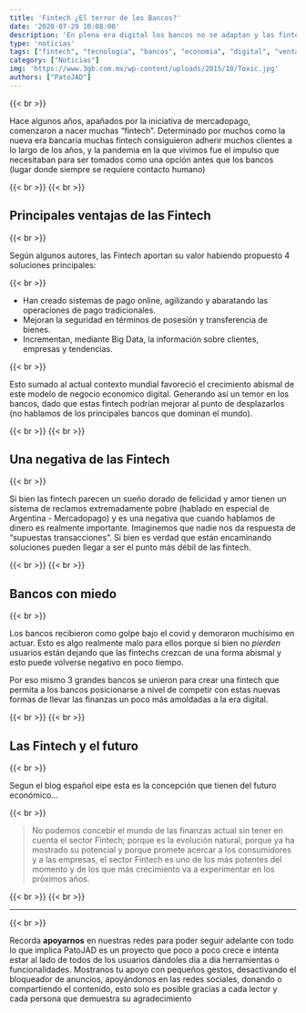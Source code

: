 ```yaml
---
title: 'Fintech ¿El terror de los Bancos?'
date: '2020-07-29 10:08:00'
description: 'En plena era digital los bancos no se adaptan y las fintech nacen en busca de un lugar que están obteniendo...'
type: 'noticias'
tags: ["fintech", "tecnologia", "bancos", "economia", "digital", "ventajas"]
category: ["Noticias"]
img: 'https://www.3gb.com.mx/wp-content/uploads/2015/10/Toxic.jpg'
authors: ["PatoJAD"]
---
```


{{< br >}}

Hace algunos años, apañados por la iniciativa de mercadopago, comenzaron a nacer muchas “fintech”. Determinado por muchos como la nueva era bancaria muchas fintech consiguieron adherir muchos clientes a  lo largo de los años, y la pandemia en la que vivimos fue el impulso que necesitaban para ser tomados como una opción antes que los bancos (lugar donde siempre se requiere contacto humano)

{{< br >}}
{{< br >}}

## Principales ventajas de las Fintech

{{< br >}}

Según algunos autores, las Fintech aportan su valor habiendo propuesto 4 soluciones principales:

{{< br >}}

* Han creado sistemas de pago online, agilizando y abaratando las operaciones de pago tradicionales.
* Mejoran la seguridad en términos de posesión y transferencia de bienes.
* Incrementan, mediante Big Data, la información sobre clientes, empresas y tendencias.

{{< br >}}

Esto sumado al actual contexto mundial favoreció el crecimiento abismal de este modelo de negocio economico digital. Generando así un temor en los bancos, dado que estas fintech podrían mejorar al punto de desplazarlos (no hablamos de los principales bancos que dominan el mundo).

{{< br >}}
{{< br >}}

## Una negativa de las Fintech

{{< br >}}

Si bien las fintech parecen un sueño dorado de felicidad y amor tienen un sistema de reclamos extremadamente pobre (hablado en especial de Argentina - Mercadopago) y es una negativa que cuando hablamos de dinero es realmente importante. Imaginemos que nadie nos da respuesta de “supuestas transacciones”. Si bien es verdad que están encaminando soluciones pueden llegar a ser el punto más débil de las fintech.

{{< br >}}
{{< br >}}

## Bancos con miedo

{{< br >}}

Los bancos recibieron como golpe bajo el covid y demoraron muchísimo en actuar. Esto es algo realmente malo para ellos porque si bien no *pierden* usuarios están dejando que las fintechs crezcan de una forma abismal y esto puede volverse negativo en poco tiempo.

Por eso mismo 3 grandes bancos se unieron para crear una fintech que permita a los bancos posicionarse a nivel de competir con estas nuevas formas de llevar las finanzas un poco más amoldadas a la era digital.

{{< br >}}
{{< br >}}

## Las Fintech y el futuro

{{< br >}}

Segun el blog español eipe esta es la concepción que tienen del futuro económico...

{{< br >}}

> No podemos concebir el mundo de las finanzas actual sin tener en cuenta el sector Fintech; porque es la evolución natural, porque ya ha mostrado su potencial y porque promete acercar a los consumidores y a las empresas, el sector Fintech es uno de los más potentes del momento y de los que más crecimiento va a experimentar en los próximos años.

{{< br >}}
{{< br >}}

---

{{< br >}}

Recorda **apoyarnos** en nuestras redes para poder seguir adelante con todo lo que implica PatoJAD es un proyecto que poco a poco crece e intenta estar al lado de todos de los usuarios dándoles dia a dia herramientas o funcionalidades. Mostranos tu apoyo con pequeños gestos, desactivando el bloqueador de anuncios, apoyándonos en las redes sociales, donando o compartiendo el contenido, esto solo es posible gracias a cada lector y cada persona que demuestra su agradecimiento
